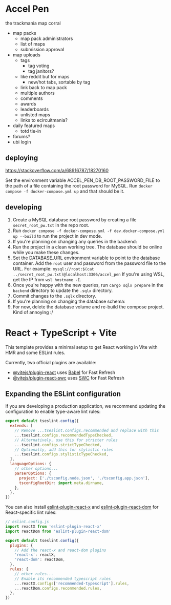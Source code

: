 # Accel Pen

the trackmania map corral

- map packs
  - map pack administrators
  - list of maps
  - submission approval
- map uploads
  - tags
    * tag voting
    * tag janitors?
  * like reddit but for maps
    * new/hot tabs, sortable by tag
  - link back to map pack
  - multiple authors
  - comments
  - awards
  - leaderboards
  - unlisted maps
  * links to ecircuitmania?
- daily featured maps
  - totd tie-in
- forums?
- ubi login


## deploying

https://stackoverflow.com/a/68916787/18270160

Set the environment variable ACCEL_PEN_DB_ROOT_PASSWORD_FILE to the path of a file containing the root
password for MySQL. Run `docker compose -f docker-compose.yml up` and that should be it.

## developing

1. Create a MySQL database root password by creating a file `secret_root_pw.txt` in the repo root.
2. Run `docker compose -f docker-compose.yml -f dev.docker-compose.yml up --build` to run the project in dev mode.
3. If you're planning on changing any queries in the backend:
  1. Run the project in a clean working tree. The database should be online while you make these changes.
  2. Set the DATABASE_URL environment variable to point to the database container. Add the `root`
     user and password from the password file to the URL. For example:
     `mysql://root:$(cat ../secret_root_pw.txt)@localhost:3306/accel_pen`
     If you're using WSL, get the IP from `wsl hostname -I`. 
  3. Once you're happy with the new queries, run `cargo sqlx prepare` in the `backend` directory to
     update the `.sqlx` directory.
  4. Commit changes to the `.sqlx` directory.
4. If you're planning on changing the database schema:
  1. For now, delete the database volume and re-build the compose project. Kind of annoying :/


# React + TypeScript + Vite

This template provides a minimal setup to get React working in Vite with HMR and some ESLint rules.

Currently, two official plugins are available:

- [@vitejs/plugin-react](https://github.com/vitejs/vite-plugin-react/blob/main/packages/plugin-react/README.md) uses [Babel](https://babeljs.io/) for Fast Refresh
- [@vitejs/plugin-react-swc](https://github.com/vitejs/vite-plugin-react-swc) uses [SWC](https://swc.rs/) for Fast Refresh

## Expanding the ESLint configuration

If you are developing a production application, we recommend updating the configuration to enable type-aware lint rules:

```js
export default tseslint.config({
  extends: [
    // Remove ...tseslint.configs.recommended and replace with this
    ...tseslint.configs.recommendedTypeChecked,
    // Alternatively, use this for stricter rules
    ...tseslint.configs.strictTypeChecked,
    // Optionally, add this for stylistic rules
    ...tseslint.configs.stylisticTypeChecked,
  ],
  languageOptions: {
    // other options...
    parserOptions: {
      project: ['./tsconfig.node.json', './tsconfig.app.json'],
      tsconfigRootDir: import.meta.dirname,
    },
  },
})
```

You can also install [eslint-plugin-react-x](https://github.com/Rel1cx/eslint-react/tree/main/packages/plugins/eslint-plugin-react-x) and [eslint-plugin-react-dom](https://github.com/Rel1cx/eslint-react/tree/main/packages/plugins/eslint-plugin-react-dom) for React-specific lint rules:

```js
// eslint.config.js
import reactX from 'eslint-plugin-react-x'
import reactDom from 'eslint-plugin-react-dom'

export default tseslint.config({
  plugins: {
    // Add the react-x and react-dom plugins
    'react-x': reactX,
    'react-dom': reactDom,
  },
  rules: {
    // other rules...
    // Enable its recommended typescript rules
    ...reactX.configs['recommended-typescript'].rules,
    ...reactDom.configs.recommended.rules,
  },
})
```
